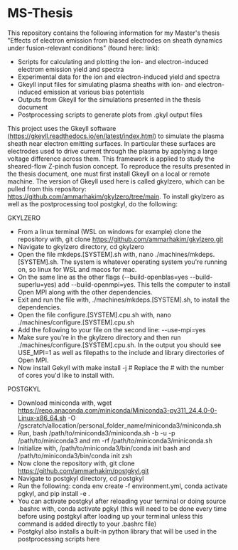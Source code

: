 # MS-Thesis

This repository contains the following information for my Master's thesis "Effects of electron emission from biased electrodes on sheath dynamics under fusion-relevant conditions" (found here: link):

- Scripts for calculating and plotting the ion- and electron-induced electrom emission yield and spectra
- Experimental data for the ion and electron-induced yield and spectra
- Gkeyll input files for simulating plasma sheaths with ion- and electron-induced emission at various bias potentials
- Outputs from Gkeyll for the simulations presented in the thesis document
- Postprocessing scripts to generate plots from .gkyl output files

This project uses the Gkeyll software (https://gkeyll.readthedocs.io/en/latest/index.html) to simulate the plasma sheath near electron emitting surfaces. In particular these surfaces are electrodes used to drive current through the plasma by applying a large voltage difference across them. This framework is applied to study the sheared-flow Z-pinch fusion concept. To reproduce the results presented in the thesis document, one must first install Gkeyll on a local or remote machine. The version of Gkeyll used here is called gkylzero, which can be pulled from this repository: https://github.com/ammarhakim/gkylzero/tree/main. To install gkylzero as well as the postprocessing tool postgkyl, do the following:

GKYLZERO
- From a linux terminal (WSL on windows for example) clone the repository with, git clone https://github.com/ammarhakim/gkylzero.git
- Navigate to gkylzero directory, cd gkylzero
- Open the file mkdeps.[SYSTEM].sh with, nano ./machines/mkdeps.[SYSTEM].sh. The system is whatever operating system you're running on, so linux for WSL and macos for mac.
- On the same line as the other flags (--build-openblas=yes --build-superlu=yes) add --build-openmpi=yes. This tells the computer to install Open MPI along with the other dependencies.
- Exit and run the file with, ./machines/mkdeps.[SYSTEM].sh, to install the dependencies.
- Open the file configure.[SYSTEM].cpu.sh with, nano ./machines/configure.[SYSTEM].cpu.sh
- Add the following to your file on the second line: --use-mpi=yes
- Make sure you're in the gkylzero directory and then run ./machines/configure.[SYSTEM].cpu.sh. In the output you should see USE_MPI=1 as well as filepaths to the include and library directories of Open MPI.
- Now install Gekyll with make install -j # Replace the # with the number of cores you'd like to install with.

POSTGKYL
- Download miniconda with, wget https://repo.anaconda.com/miniconda/Miniconda3-py311_24.4.0-0-Linux-x86_64.sh -O /gscratch/allocation/personal_folder_name/miniconda3/miniconda.sh
- Run, bash /path/to/miniconda3/miniconda.sh -b -u -p /path/to/miniconda3 and rm -rf /path/to/miniconda3/miniconda.sh
- Initialize with, /path/to/miniconda3/bin/conda init bash and /path/to/miniconda3/bin/conda init zsh
- Now clone the repository with, git clone https://github.com/ammarhakim/postgkyl.git
- Navigate to postgkyl directory, cd postgkyl
- Run the following: conda env create -f environment.yml, conda activate pgkyl, and pip install -e .
- You can activate postgkyl after reloading your terminal or doing source .bashrc with, conda activate pgkyl (this will need to be done every time before using postgkyl after loading up your terminal unless this command is added directly to your .bashrc file)
- Postgkyl also installs a built-in python library that will be used in the postprocessing scripts here
